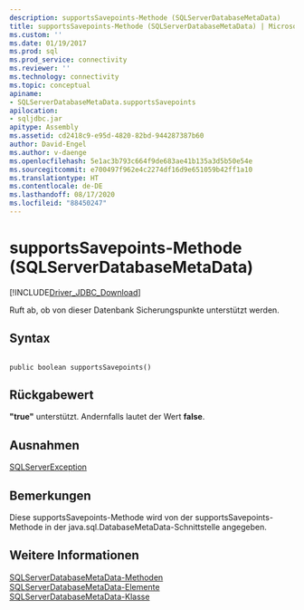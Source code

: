 ```yaml
---
description: supportsSavepoints-Methode (SQLServerDatabaseMetaData)
title: supportsSavepoints-Methode (SQLServerDatabaseMetaData) | Microsoft-Dokumentation
ms.custom: ''
ms.date: 01/19/2017
ms.prod: sql
ms.prod_service: connectivity
ms.reviewer: ''
ms.technology: connectivity
ms.topic: conceptual
apiname:
- SQLServerDatabaseMetaData.supportsSavepoints
apilocation:
- sqljdbc.jar
apitype: Assembly
ms.assetid: cd2418c9-e95d-4820-82bd-944287387b60
author: David-Engel
ms.author: v-daenge
ms.openlocfilehash: 5e1ac3b793c664f9de683ae41b135a3d5b50e54e
ms.sourcegitcommit: e700497f962e4c2274df16d9e651059b42ff1a10
ms.translationtype: HT
ms.contentlocale: de-DE
ms.lasthandoff: 08/17/2020
ms.locfileid: "88450247"
---
```

# <a name="supportssavepoints-method-sqlserverdatabasemetadata"></a>supportsSavepoints-Methode (SQLServerDatabaseMetaData)
[!INCLUDE[Driver_JDBC_Download](../../../includes/driver_jdbc_download.md)]

  Ruft ab, ob von dieser Datenbank Sicherungspunkte unterstützt werden.  
  
## <a name="syntax"></a>Syntax  
  
```  
  
public boolean supportsSavepoints()  
```  
  
## <a name="return-value"></a>Rückgabewert  
 **"true"** unterstützt. Andernfalls lautet der Wert **false**.  
  
## <a name="exceptions"></a>Ausnahmen  
 [SQLServerException](../../../connect/jdbc/reference/sqlserverexception-class.md)  
  
## <a name="remarks"></a>Bemerkungen  
 Diese supportsSavepoints-Methode wird von der supportsSavepoints-Methode in der java.sql.DatabaseMetaData-Schnittstelle angegeben.  
  
## <a name="see-also"></a>Weitere Informationen  
 [SQLServerDatabaseMetaData-Methoden](../../../connect/jdbc/reference/sqlserverdatabasemetadata-methods.md)   
 [SQLServerDatabaseMetaData-Elemente](../../../connect/jdbc/reference/sqlserverdatabasemetadata-members.md)   
 [SQLServerDatabaseMetaData-Klasse](../../../connect/jdbc/reference/sqlserverdatabasemetadata-class.md)  
  
  
